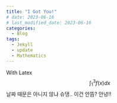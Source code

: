 ```yaml
---
title: "I Got You!"
# date: 2023-06-16 
# last_modified_date: 2023-06-16 
categories:
  - Blog
tags:
  - Jekyll
  - update
  - Mathematics
---
```


With Latex $$\int_{1}^{3} f\left(x\right) dx$$
날짜 때문은 아니지 않냐 슈댕..
이건 안뜸?
안녕!!
